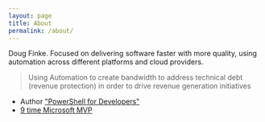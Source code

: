 ```yaml
---
layout: page
title: About
permalink: /about/
---
```


Doug Finke. Focused on delivering software faster with more quality, using automation across different platforms and cloud providers.

> Using Automation to create bandwidth to address technical debt (revenue protection) in order to drive revenue generation initiatives


- Author ["PowerShell for Developers"](https://www.amazon.com/Windows-PowerShell-Developers-Productivity-Application/dp/1449322700)
- [9 time Microsoft MVP](https://mvp.microsoft.com/en-us/PublicProfile/4025074?fullName=Doug%20Charles%20Finke)